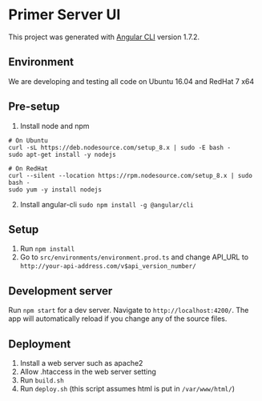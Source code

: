 # Primer Server UI

This project was generated with [Angular CLI](https://github.com/angular/angular-cli) version 1.7.2.

## Environment
We are developing and testing all code on Ubuntu 16.04 and RedHat 7 x64

## Pre-setup
1. Install node and npm 
```
# On Ubuntu
curl -sL https://deb.nodesource.com/setup_8.x | sudo -E bash -
sudo apt-get install -y nodejs

# On RedHat
curl --silent --location https://rpm.nodesource.com/setup_8.x | sudo bash -
sudo yum -y install nodejs
```
2. Install angular-cli
`sudo npm install -g @angular/cli`

## Setup
1. Run `npm install`
2. Go to `src/environments/environment.prod.ts` and change API_URL to `http://your-api-address.com/v$api_version_number/`

## Development server
Run `npm start` for a dev server. Navigate to `http://localhost:4200/`. The app will automatically reload if you change any of the source files.

## Deployment
1. Install a web server such as apache2
2. Allow .htaccess in the web server setting
3. Run `build.sh` 
4. Run `deploy.sh` (this script assumes html is put in `/var/www/html/`)
